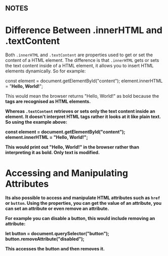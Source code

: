 ## NOTES

# Difference Between .innerHTML and .textContent

Both `.innerHTML` and `.textContent` are properties used to get or set the content of a HTML element. The difference is that `.innerHTML` gets or sets the text content inside of a HTML element, it allows you to insert HTML elements dynamically. So for example:

const element = document.getElementById("content");
element.innerHTML = "<strong>Hello, World!</strong>";

This would mean the browser returns "Hello, World!" as bold because the <strong> tags are recognised as HTML elements.

Whereas `.textContent` retrieves or sets only the text content inside an element. It doesn't interpret HTML tags rather it looks at it like plain text. So using the example above:

const element = document.getElementById("content");
element.innerHTML = "<strong>Hello, World!</strong>";

This would print out "<strong>Hello, World!</strong>" in the browser rather than interpreting it as bold. Only text is modified.

# Accessing and Manipulating Attributes

Its also possible to access and manipulate HTML attributes such as `href` or `button`. Using the properties, you can get the value of an attribute, you can set an attribute or even remove an attribute.

For example you can disable a button, this would include removing an attribute:

let button = document.querySelector("button");
button.removeAttribute("disabled");

This accesses the button and then removes it.

